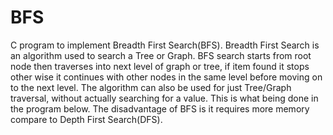 # BFS
C program to implement Breadth First Search(BFS). Breadth First Search is an algorithm used to search a Tree or Graph. BFS search starts from root node then traverses into next level of graph or tree, if item found it stops other wise it continues with other nodes in the same level before moving on to the next level. The algorithm can also be used for just Tree/Graph traversal, without actually searching for a value. This is what being done in the program below. The disadvantage of BFS is it requires more memory compare to Depth First Search(DFS).
